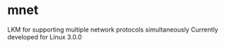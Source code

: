mnet
====

LKM for supporting multiple network protocols simultaneously
Currently developed for Linux 3.0.0
